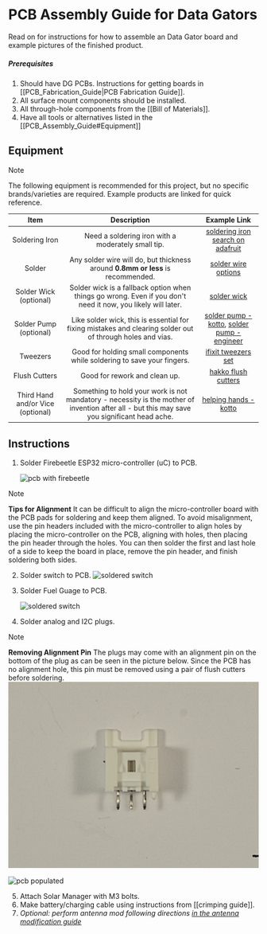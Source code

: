 # PCB Assembly Guide for Data Gators
Read on for instructions for how to assemble an Data Gator board and example pictures of the finished product.

##### Prerequisites
1. Should have DG PCBs. Instructions for getting boards in [[PCB_Fabrication_Guide|PCB Fabrication Guide]].
2. All surface mount components should be installed.
3. All through-hole components from the [[Bill of Materials]].
4. Have all tools or alternatives listed in the [[PCB_Assembly_Guide#Equipment]]

## Equipment

> [!note] 
> The following equipment is recommended for this project, but no specific brands/varieties are required. Example products are linked for quick reference.

| Item | Description | Example Link |
| :---: | :---: | :---: | 
| Soldering Iron | Need a soldering iron with a moderately small tip. | [soldering iron search on adafruit](https://www.adafruit.com/search?q=soldering+iron) |
| Solder | Any solder wire will do, but thickness around **0.8mm or less** is recommended. | [solder wire options](https://www.amazon.com/s?k=lead+free+solder&crid=3V2S2SCWR1CZC&sprefix=lead+freesolder%2Caps%2C126&ref=nb_sb_noss_2) 
| Solder Wick (optional) | Solder wick is a fallback option when things go wrong. Even if you don't need it now, you likely will later. | [solder wick](https://www.amazon.com/s?k=solder+wick&crid=VG3VQ2B8YPI8&sprefix=solder+wick%2Caps%2C141&ref=nb_sb_noss_1) 
| Solder Pump (optional) | Like solder wick, this is essential for fixing mistakes and clearing solder out of through holes and vias. | [solder pump - kotto](https://www.amazon.com/Solder-Sucker-Desoldering-Removal-Soldering/dp/B08FDY2SGS/ref=sr_1_4?crid=35M8KM142W5KO&keywords=solder+pump+engineer&qid=1696452063&sprefix=solder+pump+enginee%2Caps%2C130&sr=8-4), [solder pump - engineer](https://www.amazon.com/Engineer-SS-02-Solder-Sucker/dp/B002MJMXD4/ref=sr_1_2?crid=35M8KM142W5KO&keywords=solder+pump+engineer&qid=1696452063&sprefix=solder+pump+enginee%2Caps%2C130&sr=8-2)
| Tweezers | Good for holding small components while soldering to save your fingers. | [ifixit tweezers set](https://www.amazon.com/iFixit-Precision-Tweezers-Set-Angled/dp/B079K874CQ/ref=sr_1_7?crid=1QVIWPOS4CD8A&keywords=tweezers+electronics&qid=1696452163&sprefix=tweezers+electonric%2Caps%2C133&sr=8-7)
| Flush Cutters | Good for rework and clean up. | [hakko flush cutters](https://www.amazon.com/Hakko-CHP-170-Micro-Cutter/dp/B00FZPDG1K/ref=sr_1_5?crid=1Z6G64RAP3LXY&keywords=flush+cutters&qid=1696452212&sprefix=flush+cutter%2Caps%2C139&sr=8-5)
| Third Hand and/or Vice (optional) | Something to hold your work is not mandatory - necessity is the mother of invention after all - but this may save you significant head ache. | [helping hands - kotto](https://www.amazon.com/Helping-Soldering-Workshop-Non-slip-Weighted/dp/B07MDKXNPC/ref=sr_1_13?crid=3BENPZOE8VNSP&keywords=third+hand+soldering&qid=1696455855&sprefix=third+hand+soldering%2Caps%2C140&sr=8-13)


## Instructions

1. Solder Firebeetle ESP32 micro-controller (uC) to PCB.

	![pcb with firebeetle](images/pcb_w_firebeetle.jpg)

> [!note] 
> **Tips for Alignment**
> It can be difficult to align the micro-controller board with the PCB pads for soldering and keep them aligned. To avoid misalignment, use the pin headers included with the micro-controller to align holes by placing the micro-controller on the PCB, aligning with holes, then placing the pin header through the holes. You can then solder the first and last hole of a side to keep the board in place, remove the pin header, and finish soldering both sides.

2. Solder switch to PCB. 
	![soldered switch](images/soldered_switch.jpg)

3. Solder Fuel Guage to PCB.

	![soldered switch](images/soldered_switch.jpg)

4. Solder analog and I2C plugs.

> [!note] 
> **Removing Alignment Pin**
> The plugs may come with an alignment pin on the bottom of the plug as can be seen in the picture below. Since the PCB has no alignment hole, this pin must be removed using a pair of flush cutters before soldering.
> ![three pin](images/three_pin.jpg)

![pcb populated](images/pcb_populated.jpg)

5. Attach Solar Manager with M3 bolts.
6. Make battery/charging cable using instructions from [[crimping guide]].
7. _Optional: perform antenna mod following directions [in the antenna modification guide](https://community.home-assistant.io/t/how-to-add-an-external-antenna-to-an-esp-board/131601)_